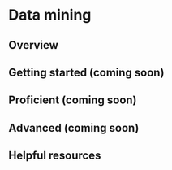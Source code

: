 # Data mining

## Overview 


## Getting started (coming soon)


## Proficient (coming soon)


## Advanced (coming soon)


## Helpful resources  
